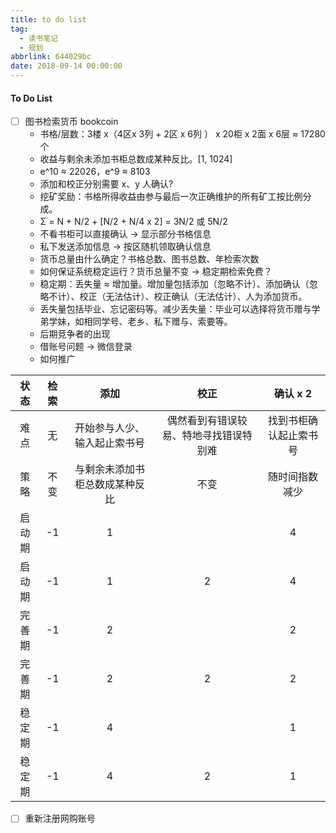 ```yaml
---
title: to do list
tag:
  - 读书笔记
  - 规划
abbrlink: 644029bc
date: 2018-09-14 00:00:00
---
```

#### To Do List

- [ ] 图书检索货币 bookcoin
  - 书格/层数：3楼 x（4区x 3列 + 2区 x 6列 ） x 20柜 x 2面 x 6层  ≈ 17280 个
  - 收益与剩余未添加书柜总数成某种反比。[1, 1024]
  - e^10 ≈ 22026，e^9 ≈ 8103
  - 添加和校正分别需要 x、y 人确认?
  - 挖矿奖励：书格所得收益由参与最后一次正确维护的所有矿工按比例分成。
  - Σ = N + N/2 + [N/2 + N/4 x 2] = 3N/2 或 5N/2
  - 不看书柜可以直接确认 -> 显示部分书格信息
  - 私下发送添加信息 -> 按区随机领取确认信息
  - 货币总量由什么确定？书格总数、图书总数、年检索次数
  - 如何保证系统稳定运行？货币总量不变 -> 稳定期检索免费？
  - 稳定期：丢失量 ≈ 增加量。增加量包括添加（忽略不计）、添加确认（忽略不计）、校正（无法估计）、校正确认（无法估计）、人为添加货币。
  - 丢失量包括毕业、忘记密码等。减少丢失量：毕业可以选择将货币赠与学弟学妹，如相同学号、老乡、私下赠与、索要等。
  - 后期竞争者的出现
  - 借账号问题 -> 微信登录
  - 如何推广

|  状态  | 检索 |              添加              |                  校正                  |        确认 x 2        |
| :----: | :--: | :----------------------------: | :------------------------------------: | :--------------------: |
|  难点  |  无  |  开始参与人少、输入起止索书号  | 偶然看到有错误较易、特地寻找错误特别难 | 找到书柜确认起止索书号 |
|  策略  | 不变 | 与剩余未添加书柜总数成某种反比 |                  不变                  |     随时间指数减少     |
| 启动期 |  -1  |               1                |                                        |           4            |
| 启动期 |  -1  |               1                |                   2                    |           4            |
| 完善期 |  -1  |               2                |                                        |           2            |
| 完善期 |  -1  |               2                |                   2                    |           2            |
| 稳定期 |  -1  |               4                |                                        |           1            |
| 稳定期 |  -1  |               4                |                   2                    |           1            |

- [ ] 重新注册网购账号

